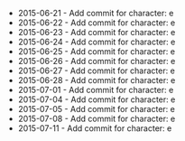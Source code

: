 - 2015-06-21 - Add commit for character: e
- 2015-06-22 - Add commit for character: e
- 2015-06-23 - Add commit for character: e
- 2015-06-24 - Add commit for character: e
- 2015-06-25 - Add commit for character: e
- 2015-06-26 - Add commit for character: e
- 2015-06-27 - Add commit for character: e
- 2015-06-28 - Add commit for character: e
- 2015-07-01 - Add commit for character: e
- 2015-07-04 - Add commit for character: e
- 2015-07-05 - Add commit for character: e
- 2015-07-08 - Add commit for character: e
- 2015-07-11 - Add commit for character: e
